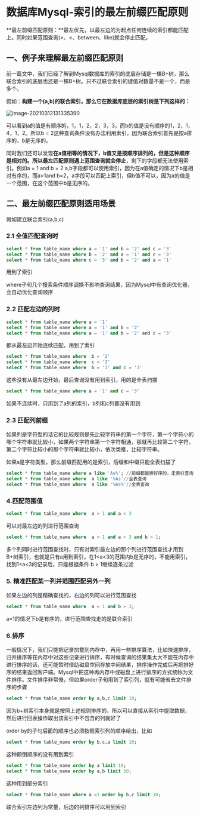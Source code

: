 # 数据库Mysql-索引的最左前缀匹配原则

**最左前缀匹配原则：**最左优先，以最左边的为起点任何连续的索引都能匹配上。同时如果范围查询(>、<、between、like)就会停止匹配。

## 一、例子来理解最左前缀匹配原则

前一篇文中，我们已经了解到Mysql数据库的索引的底层存储是一棵B+树，那么联合索引的底层也还是一棵B+树。只不过联合索引的键值对数量不是一个，而是多个。

假如：**构建一个(a,b)的联合索引，那么它在数据库底层的索引树是下列这样的：**

![image-20210312131335390](E:\笔记\JAVA\Java复习框架-数据库\Mysql\temp\1-1.png)

可以看到a的值是有顺序的，1，1，2，2，3，3，而b的值是没有顺序的1，2，1，4，1，2。所以b = 2这种查询条件没有办法利用索引，因为联合索引首先是按a排序的，b是无序的。

同时我们还可以发现**在a值相等的情况下，b值又是按顺序排列的，但是这种顺序是相对的。所以最左匹配原则遇上范围查询就会停止**，剩下的字段都无法使用索引。例如a = 1 and b = 2 a,b字段都可以使用索引，因为在a值确定的情况下b是相对有序的，而a>1and b=2，a字段可以匹配上索引，但b值不可以，因为a的值是一个范围，在这个范围中b是无序的。


## 二、最左前缀匹配原则适用场景

假如建立联合索引(a,b,c)

### 2.1 全值匹配查询时

```sql
select * from table_name where a = '1' and b = '2' and c = '3' 
select * from table_name where b = '2' and a = '1' and c = '3' 
select * from table_name where c = '3' and b = '2' and a = '1' 
```

用到了索引

where子句几个搜索条件顺序调换不影响查询结果，因为Mysql中有查询优化器，会自动优化查询顺序 

### 2.2 匹配左边的列时

```sql
select * from table_name where a = '1' 
select * from table_name where a = '1' and b = '2'  
select * from table_name where a = '1' and b = '2' and c = '3'
```

都从最左边开始连续匹配，用到了索引



```sql
select * from table_name where  b = '2' 
select * from table_name where  c = '3'
select * from table_name where  b = '1' and c = '3' 
```

这些没有从最左边开始，最后查询没有用到索引，用的是全表扫描 



```sql
select * from table_name where a = '1' and c = '3' 
```

如果不连续时，只用到了a列的索引，b列和c列都没有用到 



### 2.3 匹配列前缀

如果列是字符型的话它的比较规则是先比较字符串的第一个字符，第一个字符小的哪个字符串就比较小，如果两个字符串第一个字符相通，那就再比较第二个字符，第二个字符比较小的那个字符串就比较小，依次类推，比较字符串。

如果a是字符类型，那么前缀匹配用的是索引，后缀和中缀只能全表扫描了

```sql
select * from table_name where a like 'As%'; //前缀都是排好序的，走索引查询
select * from table_name where  a like '%As'//全表查询
select * from table_name where  a like '%As%'//全表查询
```

### 4.匹配范围值

```sql
select * from table_name where  a > 1 and a < 3
```

可以对最左边的列进行范围查询

```sql
select * from table_name where  a > 1 and a < 3 and b > 1;
```

多个列同时进行范围查找时，只有对索引最左边的那个列进行范围查找才用到B+树索引，也就是只有a用到索引，在1<a<3的范围内b是无序的，不能用索引，找到1<a<3的记录后，只能根据条件 b > 1继续逐条过滤

### 5. 精准匹配某一列并范围匹配另外一列

如果左边的列是精确查找的，右边的列可以进行范围查找

```sql
select * from table_name where  a = 1 and b > 3;
```

 a=1的情况下b是有序的，进行范围查找走的是联合索引

### 6.排序

一般情况下，我们只能把记录加载到内存中，再用一些排序算法，比如快速排序，归并排序等在内存中对这些记录进行排序，有时候查询的结果集太大不能在内存中进行排序的话，还可能暂时借助磁盘空间存放中间结果，排序操作完成后再把排好序的结果返回客户端。Mysql中把这种再内存中或磁盘上进行排序的方式统称为文件排序。文件排序非常慢，但如果order子句用到了索引列，就有可能省去文件排序的步骤

```sql
select * from table_name order by a,b,c limit 10;
```

因为b+树索引本身就是按照上述规则排序的，所以可以直接从索引中提取数据，然后进行回表操作取出该索引中不包含的列就好了

order by的子句后面的顺序也必须按照索引列的顺序给出，比如

```sql
select * from table_name order by b,c,a limit 10;
```

 这种颠倒顺序的没有用到索引

```sql
select * from table_name order by a limit 10;
select * from table_name order by a,b limit 10;
```


这种用到部分索引

```sql
select * from table_name where a =1 order by b,c limit 10;
```

联合索引左边列为常量，后边的列排序可以用到索引

